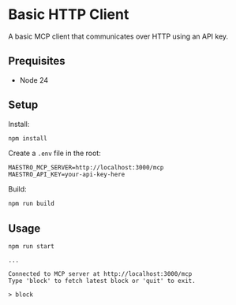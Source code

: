 # Basic HTTP Client

A basic MCP client that communicates over HTTP using an API key.

## Prequisites

-   Node 24

## Setup

Install:

```bash
npm install
```

Create a `.env` file in the root:

```
MAESTRO_MCP_SERVER=http://localhost:3000/mcp
MAESTRO_API_KEY=your-api-key-here
```

Build:

```bash
npm run build
```

## Usage

```
npm run start

...

Connected to MCP server at http://localhost:3000/mcp
Type 'block' to fetch latest block or 'quit' to exit.

> block
```
